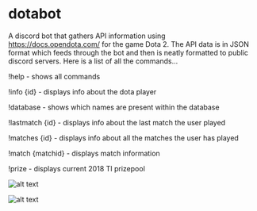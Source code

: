 # dotabot
A discord bot that gathers API information using https://docs.opendota.com/ for the game Dota 2. The API data is in JSON format which feeds through the bot and then is neatly formatted to public discord servers. Here is a list of all the commands... 

!help - shows all commands 

!info {id} - displays info about the dota player 
  
!database - shows which names are present within the database 
  
!lastmatch {id} - displays info about the last match the user played 
  
!matches {id} - displays info about all the matches the user has played 

!match {matchid} - displays match information

!prize - displays current 2018 TI prizepool

![alt text](https://raw.githubusercontent.com/mzegar/dotabot/master/examples%20of%20commanduse/!help.png)


![alt text](https://raw.githubusercontent.com/mzegar/dotabot/master/examples%20of%20commanduse/!lastmatch.png)
